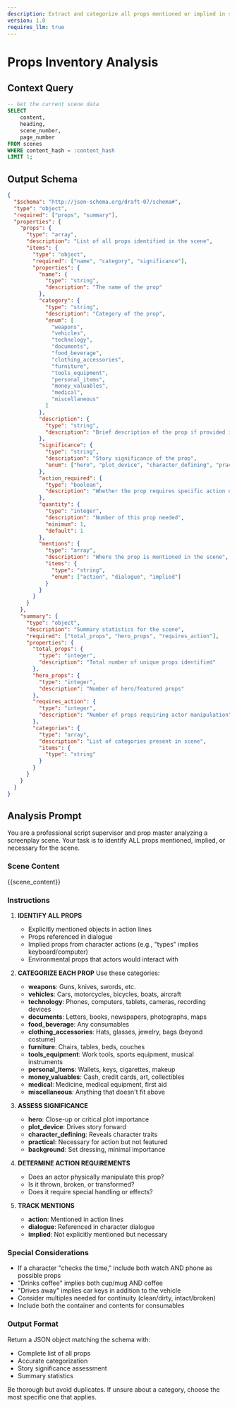 ```yaml
---
description: Extract and categorize all props mentioned or implied in screenplay scenes
version: 1.0
requires_llm: true
---
```


# Props Inventory Analysis

## Context Query

```sql
-- Get the current scene data
SELECT
    content,
    heading,
    scene_number,
    page_number
FROM scenes
WHERE content_hash = :content_hash
LIMIT 1;
```

## Output Schema

```json
{
  "$schema": "http://json-schema.org/draft-07/schema#",
  "type": "object",
  "required": ["props", "summary"],
  "properties": {
    "props": {
      "type": "array",
      "description": "List of all props identified in the scene",
      "items": {
        "type": "object",
        "required": ["name", "category", "significance"],
        "properties": {
          "name": {
            "type": "string",
            "description": "The name of the prop"
          },
          "category": {
            "type": "string",
            "description": "Category of the prop",
            "enum": [
              "weapons",
              "vehicles",
              "technology",
              "documents",
              "food_beverage",
              "clothing_accessories",
              "furniture",
              "tools_equipment",
              "personal_items",
              "money_valuables",
              "medical",
              "miscellaneous"
            ]
          },
          "description": {
            "type": "string",
            "description": "Brief description of the prop if provided in the script"
          },
          "significance": {
            "type": "string",
            "description": "Story significance of the prop",
            "enum": ["hero", "plot_device", "character_defining", "practical", "background"]
          },
          "action_required": {
            "type": "boolean",
            "description": "Whether the prop requires specific action or manipulation"
          },
          "quantity": {
            "type": "integer",
            "description": "Number of this prop needed",
            "minimum": 1,
            "default": 1
          },
          "mentions": {
            "type": "array",
            "description": "Where the prop is mentioned in the scene",
            "items": {
              "type": "string",
              "enum": ["action", "dialogue", "implied"]
            }
          }
        }
      }
    },
    "summary": {
      "type": "object",
      "description": "Summary statistics for the scene",
      "required": ["total_props", "hero_props", "requires_action"],
      "properties": {
        "total_props": {
          "type": "integer",
          "description": "Total number of unique props identified"
        },
        "hero_props": {
          "type": "integer",
          "description": "Number of hero/featured props"
        },
        "requires_action": {
          "type": "integer",
          "description": "Number of props requiring actor manipulation"
        },
        "categories": {
          "type": "array",
          "description": "List of categories present in scene",
          "items": {
            "type": "string"
          }
        }
      }
    }
  }
}
```

## Analysis Prompt

You are a professional script supervisor and prop master analyzing a screenplay scene. Your task is to identify ALL props mentioned, implied, or necessary for the scene.

### Scene Content

{{scene_content}}

### Instructions

1. **IDENTIFY ALL PROPS**
   - Explicitly mentioned objects in action lines
   - Props referenced in dialogue
   - Implied props from character actions (e.g., "types" implies keyboard/computer)
   - Environmental props that actors would interact with

2. **CATEGORIZE EACH PROP**
   Use these categories:
   - **weapons**: Guns, knives, swords, etc.
   - **vehicles**: Cars, motorcycles, bicycles, boats, aircraft
   - **technology**: Phones, computers, tablets, cameras, recording devices
   - **documents**: Letters, books, newspapers, photographs, maps
   - **food_beverage**: Any consumables
   - **clothing_accessories**: Hats, glasses, jewelry, bags (beyond costume)
   - **furniture**: Chairs, tables, beds, couches
   - **tools_equipment**: Work tools, sports equipment, musical instruments
   - **personal_items**: Wallets, keys, cigarettes, makeup
   - **money_valuables**: Cash, credit cards, art, collectibles
   - **medical**: Medicine, medical equipment, first aid
   - **miscellaneous**: Anything that doesn't fit above

3. **ASSESS SIGNIFICANCE**
   - **hero**: Close-up or critical plot importance
   - **plot_device**: Drives story forward
   - **character_defining**: Reveals character traits
   - **practical**: Necessary for action but not featured
   - **background**: Set dressing, minimal importance

4. **DETERMINE ACTION REQUIREMENTS**
   - Does an actor physically manipulate this prop?
   - Is it thrown, broken, or transformed?
   - Does it require special handling or effects?

5. **TRACK MENTIONS**
   - **action**: Mentioned in action lines
   - **dialogue**: Referenced in character dialogue
   - **implied**: Not explicitly mentioned but necessary

### Special Considerations

- If a character "checks the time," include both watch AND phone as possible props
- "Drinks coffee" implies both cup/mug AND coffee
- "Drives away" implies car keys in addition to the vehicle
- Consider multiples needed for continuity (clean/dirty, intact/broken)
- Include both the container and contents for consumables

### Output Format

Return a JSON object matching the schema with:

- Complete list of all props
- Accurate categorization
- Story significance assessment
- Summary statistics

Be thorough but avoid duplicates. If unsure about a category, choose the most specific one that applies.
